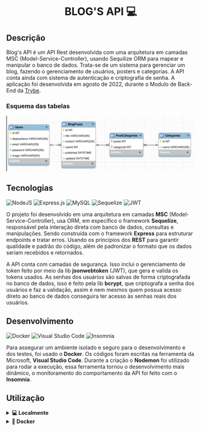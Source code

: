 <h1 align="center">BLOG'S API 💻</h1>

## Descrição
Blog's API é um API Rest desenvolvida com uma arquitetura em camadas MSC (Model-Service-Controller), usando Sequilize ORM para mapear e manipular o banco de dados. Trata-se de um sistema para gerenciar um blog, fazendo o gerenciamento de usuários, posters e categorias. A API conta ainda com sistema de autenticação e criptografia de senha. A aplicação foi desenvolvida em agosto de 2022, durante o Modulo de Back-End da [Trybe](https://www.betrybe.com/).

### Esquema das tabelas
![image](./images/der.png)

## Tecnologias
![NodeJS](https://img.shields.io/badge/Node.js-339933?style=for-the-badge&logo=nodedotjs&logoColor=white)
![Express.js](https://img.shields.io/badge/Express.js-000000?style=for-the-badge&logo=express&logoColor=white)
![MySQL](https://img.shields.io/badge/mysql-%2300f.svg?style=for-the-badge&logo=mysql&logoColor=white)
![Sequelize](https://img.shields.io/badge/Sequelize-52B0E7?style=for-the-badge&logo=Sequelize&logoColor=white)
![JWT](https://img.shields.io/badge/JWT-black?style=for-the-badge&logo=JSON%20web%20tokens)

O projeto foi desenvolvido em uma arquitetura em camadas **MSC** (Model-Service-Controller), usa ORM, em específico o framework **Sequelize**, responsável pela interação direta com banco de dados, consultas e manipulações. Sendo construída com o framework **Express** para estruturar endpoints e tratar erros. Usando os princípios dos **REST** para garantir qualidade e padrão do código, além de padronizar o formato que os dados seriam recebidos e retornados.

A API conta com camadas de segurança. Isso inclui o gerenciamento de token feito por meio da lib **jsonwebtoken** (JWT), que gera e valida os tokens usados. As senhas dos usuários são salvas de forma criptografada no banco de dados, isso é feito pela lib **bcrypt**, que criptografa a senha dos usuários e faz a validação, assim é nem mesmos quem possua acesso direto ao banco de dados conseguira ter acesso às senhas reais dos usuários.

## Desenvolvimento

![Docker](https://img.shields.io/badge/docker-%230db7ed.svg?style=for-the-badge&logo=docker&logoColor=white)
![Visual Studio Code](https://img.shields.io/badge/Visual%20Studio%20Code-0078d7.svg?style=for-the-badge&logo=visual-studio-code&logoColor=white)
![Insomnia](https://img.shields.io/badge/Insomnia-black?style=for-the-badge&logo=insomnia&logoColor=5849BE)

Para assegurar um ambiente isolado e seguro para o desenvolvimento e dos testes, foi usado o **Docker**. Os códigos foram escritas na ferramenta da Microsoft, **Visual Studio Code**. Durante a criação o **Nodemon** foi utilizado para rodar a execução, essa ferramenta tornou o desenvolvimento mais dinâmico, o monitoramento do comportamento da API foi feito com o **Insomnia**.

## Utilização

<details>
  <summary><strong>💻 Localmente</strong></summary>

- Para rodar a aplicação, obrigatoriamente você deve ter o `node` instalado em seu computador.
- É necessário ter o MySQL sendo executado
- ✨ **Dica:** Caso não possua o banco de dados criado ainda, user o comando `npm run create`
- ✨ **Dica:** Para povoar o banco de dados, execute o comando `npm run seed`

1. Clone o projeto para sua maquina
```
  git clone git@github.com:JeffersonSimplicio/project-blogs-api.git
```

2. Entre no diretório gerado  
```
  cd project-blogs-api
```

3. Instale as dependências
  ```
    npm i
  ```
4. Renomeie o arquivo `.env.example` para `.env` e edite os dados para os da sua maquina
  
5. Inicialize a aplicação
  ```
    npm start
  ```
</details>

<details>
  <summary><strong>🐳 Docker</strong></summary>

- Para rodar a aplicação com docker, é necessário ter instalando em sua maquina `Docker` e `Docker Compose`

- ✨ **Dica:** Caso não possua o banco de dados criado ainda, user o comando `npm run create`
- ✨ **Dica:** Para povoar o banco de dados, execute o comando `npm run seed`

1. Clone o projeto para sua maquina
```
  git clone git@github.com:JeffersonSimplicio/project-blogs-api.git
```

2. Entre no diretório gerado  
```
  cd project-blogs-api
```

3. Suba o ambiente do docker
  ```
    docker-compose up -d --build
  ```

4. Acesse o terminal do contêiner
  ```
    docker exec -it blogs_api bash
  ```

5. Instale as dependências
  ```
    npm i
  ```
6. Renomeie o arquivo `.env.example` para `.env` e edite os dados para os da sua maquina
  
7. Inicialize a aplicação
  ```
    npm start
  ```
</details>


